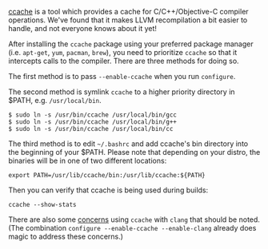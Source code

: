 [ccache](http://ccache.samba.org/) is a tool which provides a cache for C/C++/Objective-C compiler operations.  We've found that it makes LLVM recompilation a bit easier to handle, and not everyone knows about it yet!

After installing the `ccache` package using your preferred package manager (i.e. `apt-get`, `yum`, `pacman`, `brew`), you need to prioritize `ccache` so that it intercepts calls to the compiler. There are three methods for doing so.

The first method is to pass `--enable-ccache` when you run `configure`.

The second method is symlink `ccache` to a higher priority directory in $PATH, e.g. `/usr/local/bin`.

```
$ sudo ln -s /usr/bin/ccache /usr/local/bin/gcc
$ sudo ln -s /usr/bin/ccache /usr/local/bin/g++
$ sudo ln -s /usr/bin/ccache /usr/local/bin/cc
```

The third method is to edit `~/.bashrc` and add ccache's bin directory into the beginning of your $PATH. Please note that depending on your distro, the binaries will be in one of two different locations:

```
export PATH=/usr/lib/ccache/bin:/usr/lib/ccache:${PATH}
```

Then you can verify that ccache is being used during builds:

```
ccache --show-stats
```

There are also some [concerns](http://petereisentraut.blogspot.com/2011/09/ccache-and-clang-part-2.html) using `ccache` with `clang` that should be noted.  (The combination `configure --enable-ccache --enable-clang` already does magic to address these concerns.)